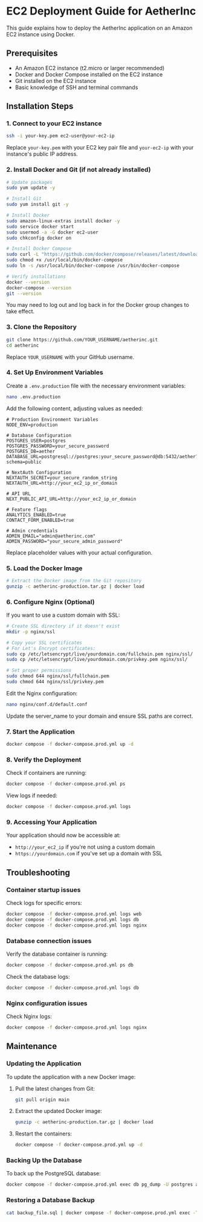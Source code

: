 # EC2 Deployment Guide for AetherInc

This guide explains how to deploy the AetherInc application on an Amazon EC2 instance using Docker.

## Prerequisites

- An Amazon EC2 instance (t2.micro or larger recommended)
- Docker and Docker Compose installed on the EC2 instance
- Git installed on the EC2 instance
- Basic knowledge of SSH and terminal commands

## Installation Steps

### 1. Connect to your EC2 instance

```bash
ssh -i your-key.pem ec2-user@your-ec2-ip
```

Replace `your-key.pem` with your EC2 key pair file and `your-ec2-ip` with your instance's public IP address.

### 2. Install Docker and Git (if not already installed)

```bash
# Update packages
sudo yum update -y

# Install Git
sudo yum install git -y

# Install Docker
sudo amazon-linux-extras install docker -y
sudo service docker start
sudo usermod -a -G docker ec2-user
sudo chkconfig docker on

# Install Docker Compose
sudo curl -L "https://github.com/docker/compose/releases/latest/download/docker-compose-$(uname -s)-$(uname -m)" -o /usr/local/bin/docker-compose
sudo chmod +x /usr/local/bin/docker-compose
sudo ln -s /usr/local/bin/docker-compose /usr/bin/docker-compose

# Verify installations
docker --version
docker-compose --version
git --version
```

You may need to log out and log back in for the Docker group changes to take effect.

### 3. Clone the Repository

```bash
git clone https://github.com/YOUR_USERNAME/aetherinc.git
cd aetherinc
```

Replace `YOUR_USERNAME` with your GitHub username.

### 4. Set Up Environment Variables

Create a `.env.production` file with the necessary environment variables:

```bash
nano .env.production
```

Add the following content, adjusting values as needed:

```
# Production Environment Variables
NODE_ENV=production

# Database Configuration
POSTGRES_USER=postgres
POSTGRES_PASSWORD=your_secure_password
POSTGRES_DB=aether
DATABASE_URL=postgresql://postgres:your_secure_password@db:5432/aether?schema=public

# NextAuth Configuration
NEXTAUTH_SECRET=your_secure_random_string
NEXTAUTH_URL=http://your_ec2_ip_or_domain

# API URL
NEXT_PUBLIC_API_URL=http://your_ec2_ip_or_domain

# Feature flags
ANALYTICS_ENABLED=true
CONTACT_FORM_ENABLED=true

# Admin credentials
ADMIN_EMAIL="admin@aetherinc.com"
ADMIN_PASSWORD="your_secure_admin_password"
```

Replace placeholder values with your actual configuration.

### 5. Load the Docker Image

```bash
# Extract the Docker image from the Git repository
gunzip -c aetherinc-production.tar.gz | docker load
```

### 6. Configure Nginx (Optional)

If you want to use a custom domain with SSL:

```bash
# Create SSL directory if it doesn't exist
mkdir -p nginx/ssl

# Copy your SSL certificates
# For Let's Encrypt certificates:
sudo cp /etc/letsencrypt/live/yourdomain.com/fullchain.pem nginx/ssl/
sudo cp /etc/letsencrypt/live/yourdomain.com/privkey.pem nginx/ssl/

# Set proper permissions
sudo chmod 644 nginx/ssl/fullchain.pem
sudo chmod 644 nginx/ssl/privkey.pem
```

Edit the Nginx configuration:

```bash
nano nginx/conf.d/default.conf
```

Update the server_name to your domain and ensure SSL paths are correct.

### 7. Start the Application

```bash
docker compose -f docker-compose.prod.yml up -d
```

### 8. Verify the Deployment

Check if containers are running:

```bash
docker compose -f docker-compose.prod.yml ps
```

View logs if needed:

```bash
docker compose -f docker-compose.prod.yml logs
```

### 9. Accessing Your Application

Your application should now be accessible at:
- `http://your_ec2_ip` if you're not using a custom domain
- `https://yourdomain.com` if you've set up a domain with SSL

## Troubleshooting

### Container startup issues

Check logs for specific errors:

```bash
docker compose -f docker-compose.prod.yml logs web
docker compose -f docker-compose.prod.yml logs db
docker compose -f docker-compose.prod.yml logs nginx
```

### Database connection issues

Verify the database container is running:

```bash
docker compose -f docker-compose.prod.yml ps db
```

Check the database logs:

```bash
docker compose -f docker-compose.prod.yml logs db
```

### Nginx configuration issues

Check Nginx logs:

```bash
docker compose -f docker-compose.prod.yml logs nginx
```

## Maintenance

### Updating the Application

To update the application with a new Docker image:

1. Pull the latest changes from Git:
   ```bash
   git pull origin main
   ```

2. Extract the updated Docker image:
   ```bash
   gunzip -c aetherinc-production.tar.gz | docker load
   ```

3. Restart the containers:
   ```bash
   docker compose -f docker-compose.prod.yml up -d
   ```

### Backing Up the Database

To back up the PostgreSQL database:

```bash
docker compose -f docker-compose.prod.yml exec db pg_dump -U postgres aether > backup_$(date +%Y%m%d).sql
```

### Restoring a Database Backup

```bash
cat backup_file.sql | docker compose -f docker-compose.prod.yml exec -T db psql -U postgres aether
``` 